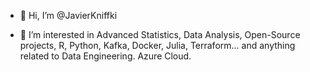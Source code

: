 
- 👋 Hi, I’m @JavierKniffki

- 👀 I’m interested in Advanced Statistics, Data Analysis, Open-Source projects, R, Python, Kafka, Docker, Julia, Terraform... and anything related to Data Engineering. Azure Cloud.

<!---
JavierKniffki/JavierKniffki is a ✨ special ✨ repository because its `README.md` (this file) appears on your GitHub profile.
You can click the Preview link to take a look at your changes.
--->
